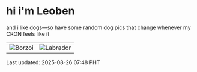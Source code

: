 # hi i'm Leoben

and i like dogs—so have some random dog pics that change whenever my CRON feels like it

|  |  |
|--------|----------|
| ![Borzoi](https://random-dog-vercel.vercel.app/api/random-borzoi?v=1756165719) | ![Labrador](https://random-dog-vercel.vercel.app/api/random-labrador?v=1756165719) |

Last updated: 2025-08-26 07:48 PHT
